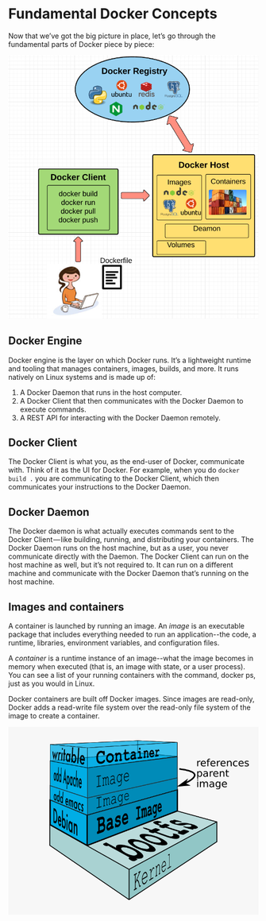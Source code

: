 # Fundamental Docker Concepts
Now that we’ve got the big picture in place, let’s go through the fundamental parts of Docker piece by piece:

![Docker concepts](docker-concepts.png)

## Docker Engine
Docker engine is the layer on which Docker runs. It’s a lightweight runtime and tooling that manages containers, images, builds, and more. It runs natively on Linux systems and is made up of:

1. A Docker Daemon that runs in the host computer.
2. A Docker Client that then communicates with the Docker Daemon to execute commands.
3. A REST API for interacting with the Docker Daemon remotely.

## Docker Client
The Docker Client is what you, as the end-user of Docker, communicate with. Think of it as the UI for Docker. For example, when you do `docker build .` you are communicating to the Docker Client, which then communicates your instructions to the Docker Daemon.

## Docker Daemon
The Docker daemon is what actually executes commands sent to the Docker Client — like building, running, and distributing your containers. The Docker Daemon runs on the host machine, but as a user, you never communicate directly with the Daemon. The Docker Client can run on the host machine as well, but it’s not required to. It can run on a different machine and communicate with the Docker Daemon that’s running on the host machine.

## Images and containers
A container is launched by running an image. An *image* is an executable package that includes everything needed to run an application--the code, a runtime, libraries, environment variables, and configuration files.

A *container* is a runtime instance of an image--what the image becomes in memory when executed (that is, an image with state, or a user process). You can see a list of your running containers with the command, docker ps, just as you would in Linux.

Docker containers are built off Docker images. Since images are read-only, Docker adds a read-write file system over the read-only file system of the image to create a container.

![Docker container layers](container-layer.png)

